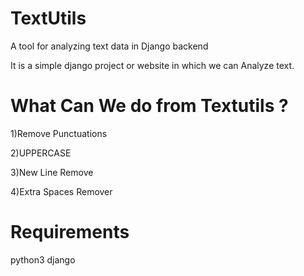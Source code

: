 # TextUtils
A tool for analyzing text data in Django backend

It is a simple django project or website in which we can Analyze text.

# What Can We do from Textutils ?

1)Remove Punctuations

2)UPPERCASE

3)New Line Remove

4)Extra Spaces Remover

# Requirements

python3
django
